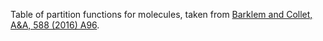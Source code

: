 Table of partition functions for molecules, taken from [Barklem and Collet, A&A, 588 (2016) A96](https://www.aanda.org/articles/aa/full_html/2016/04/aa26961-15/aa26961-15.html).
